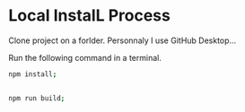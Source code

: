 # Local InstalL Process

Clone project on a forlder. Personnaly I use GitHub Desktop...

Run the following command in a terminal.

```bash
npm install;


npm run build;

```
